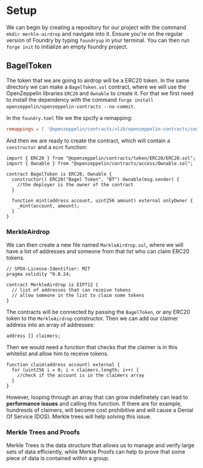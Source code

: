 # Setup

We can begin by creating a repository for our project with the command `mkdir merkle-airdrop` and navigate into it. Ensure you're on the regular version of Foundry by typing `foundryup` in your terminal. You can then run `forge init` to initialize an empty foundry project.

## BagelToken

The token that we are going to airdrop will be a ERC20 token. In the same directory we can make a `BagelToken.sol` contract, where we will use the OpenZeppelin libraries `ERC20` and `Ownable` to create it. For that we first need to install the dependency with the command `forge install openzeppelin/openzeppelin-contracts --no-commit`.

In the `foundry.toml` file we the spcify a remapping:

```toml
remappings = [ '@openzeppelin/contracts/=lib/openzeppelin-contracts/contracts/']
```

And then we are ready to create the contract, which will contain a `constructor` and a `mint` function:

```solidity
import { ERC20 } from "@openzeppelin/contracts/token/ERC20/ERC20.sol";
import { Ownable } from "@openzeppelin/contracts/access/Ownable.sol";

contract BagelToken is ERC20, Ownable {
  constructor() ERC20("Bagel Token", "BT") Ownable(msg.sender) {
    //the deployer is the owner of the contract
  }

  function mint(address account, uint256 amount) external onlyOwner {
    _mint(account, amount);
  }
}
```

### MerkleAirdrop

We can then create a new file named `MarkleAirdrop.sol`, where we will have a list of addresses and someone from that list who can claim ERC20 tokens.

```solidity
// SPDX-License-Identifier: MIT
pragma solidity ^0.8.24;

contract MerkleAirdrop is EIP712 {
  // list of addresses that can receive tokens
  // allow someone in the list to claim some tokens
}
```

The contracts will be connected by passing the `BagelToken`, or any ERC20 token to the `MerkleAirdrop` constructor. Then we can add our claimer address into an array of addresses:

```solidity
address [] claimers;
```

Then we would need a function that checks that the claimer is in this whitelist and allow him to receive tokens.

```solidity
function claim(address account) external {
  for (uint256 i = 0; i < claimers.length; i++) {
    //check if the account is in the claimers array
  }
}
```

However, looping through an array that can grow indefinetely can lead to **performance issues** and calling this function. If there are for example, hundresds of claimers, will become cost prohibitive and will cause a Denial Of Service (DOS). Merkle trees will help solving this issue.

### Merkle Trees and Proofs

Merkle Trees is the data structure that allows us to manage and verify large sets of data efficiently, while Merkle Proofs can help to prove that some piece of data is contained within a group.
